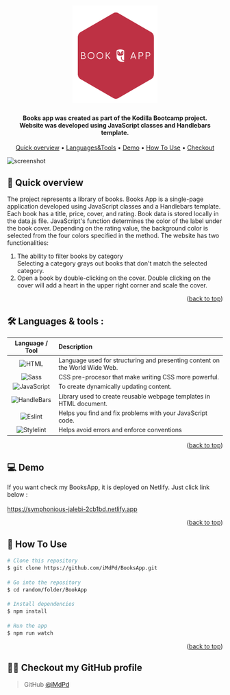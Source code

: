 <a id="readme-top"></a>

<h1 align="center">
  <br>
 <img src="./src/images/logo.png" alt="Markdownify" width="200"></a>
</h1>

<h4 align="center">Books app was created as part of the Kodilla Bootcamp project. <br /> Website was developed using JavaScript classes and Handlebars template.</h4>

<p align="center">
  <a href="#overview">Quick overview</a> •
  <a href="#languages">Languages&Tools</a> •
  <a href="#demo">Demo</a> •
  <a href="#how-to-use">How To Use</a> •
  <a href="#profile">Checkout</a>
</p>

![screenshot](./src/images/overview.gif)

## 🚀 <a id="overview">Quick overview</a>

The project represents a library of books. Books App is a single-page application developed using JavaScript classes and a Handlebars template. Each book has a title, price, cover, and rating. Book data is stored locally in the data.js file. JavaScript's function determines the color of the label under the book cover. Depending on the rating value, the background color is selected from the four colors specified in the method. The website has two functionalities:

1. The ability to filter books by category <br /> Selecting a category grays out books that don't match the selected category.
2. Open a book by double-clicking on the cover.
   Double clicking on the cover will add a heart in the upper right corner and scale the cover.

<p align="right">(<a href="#readme-top">back to top</a>)</p>

## 🛠️ <a id="languages">Languages & tools :</a>

|                                                                   Language / Tool                                                                    | Description                                                                 |
| :--------------------------------------------------------------------------------------------------------------------------------------------------: | :-------------------------------------------------------------------------- |
|                    ![HTML](https://img.shields.io/badge/HTML5-E34F26.svg?style-platic-=for-the-badge&logo=HTML5&logoColor=white)                     | Language used for structuring and presenting content on the World Wide Web. |
|                     ![Sass](https://img.shields.io/badge/Sass-CC6699.svg?style-plastic-=for-the-badge&logo=Sass&logoColor=white)                     | CSS pre-procesor that make writing CSS more powerful.                       |
| ![JavaScript](https://img.shields.io/badge/javascript-%23323330.svg?style-plastic-for-the-badge&logo=javascript&?logoWidth=100&?logoColor=%23F7DF1E) | To create dynamically updating content.                                     |
|        ![HandleBars](https://img.shields.io/badge/Handlebars.js-000000.svg?style-plastic=for-the-badge&logo=handlebarsdotjs&logoColor=white)         | Library used to create reusable webpage templates in HTML document.         |
|                  ![Eslint](https://img.shields.io/badge/ESLint-4B32C3.svg?style-plastic-=for-the-badge&logo=ESLint&logoColor=white)                  | Helps you find and fix problems with your JavaScript code.                  |
|             ![Stylelint](https://img.shields.io/badge/stylelint-263238.svg?style-plastic-=for-the-badge&logo=stylelint&logoColor=white)              | Helps avoid errors and enforce conventions                                  |

<p align="right">(<a href="#readme-top">back to top</a>)</p>

## 💻 <a id="demo">Demo</a>

If you want check my BooksApp, it is deployed on Netlify. Just click link below :
<br />
<br />
https://symphonious-jalebi-2cb1bd.netlify.app

<p align="right">(<a href="#readme-top">back to top</a>)</p>

## 💾 <a id="how-to-use">How To Use</a>

```bash
# Clone this repository
$ git clone https://github.com/iMdPd/BooksApp.git

# Go into the repository
$ cd random/folder/BookApp

# Install dependencies
$ npm install

# Run the app
$ npm run watch
```

<p align="right">(<a href="#readme-top">back to top</a>)</p>

## 🤙🏻 <a id="profile">Checkout my GitHub profile</a>

> GitHub [@iMdPd](https://github.com/iMdPd)
